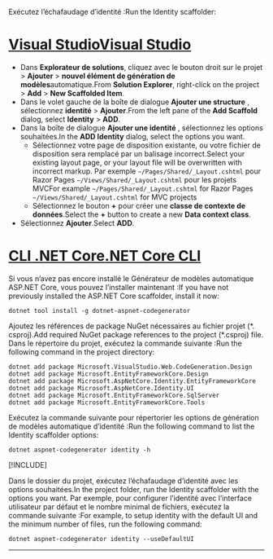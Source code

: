 <span data-ttu-id="d2e17-101">Exécutez l’échafaudage d’identité :</span><span class="sxs-lookup"><span data-stu-id="d2e17-101">Run the Identity scaffolder:</span></span>

# <a name="visual-studio"></a>[<span data-ttu-id="d2e17-102">Visual Studio</span><span class="sxs-lookup"><span data-stu-id="d2e17-102">Visual Studio</span></span>](#tab/visual-studio)

* <span data-ttu-id="d2e17-103">Dans **Explorateur de solutions**, cliquez avec le bouton droit sur le projet > **Ajouter** > **nouvel élément de génération de modèles**automatique.</span><span class="sxs-lookup"><span data-stu-id="d2e17-103">From **Solution Explorer**, right-click on the project > **Add** > **New Scaffolded Item**.</span></span>
* <span data-ttu-id="d2e17-104">Dans le volet gauche de la boîte de dialogue **Ajouter une structure** , sélectionnez **identité** > **Ajouter**.</span><span class="sxs-lookup"><span data-stu-id="d2e17-104">From the left pane of the **Add Scaffold** dialog, select **Identity** > **ADD**.</span></span>
* <span data-ttu-id="d2e17-105">Dans la boîte de dialogue **Ajouter une identité** , sélectionnez les options souhaitées.</span><span class="sxs-lookup"><span data-stu-id="d2e17-105">In the **ADD Identity** dialog, select the options you want.</span></span>
  * <span data-ttu-id="d2e17-106">Sélectionnez votre page de disposition existante, ou votre fichier de disposition sera remplacé par un balisage incorrect.</span><span class="sxs-lookup"><span data-stu-id="d2e17-106">Select your existing layout page, or your layout file will be overwritten with incorrect markup.</span></span> <span data-ttu-id="d2e17-107">Par exemple `~/Pages/Shared/_Layout.cshtml` pour Razor Pages `~/Views/Shared/_Layout.cshtml` pour les projets MVC</span><span class="sxs-lookup"><span data-stu-id="d2e17-107">For example `~/Pages/Shared/_Layout.cshtml` for Razor Pages `~/Views/Shared/_Layout.cshtml` for MVC projects</span></span>
  * <span data-ttu-id="d2e17-108">Sélectionnez le bouton **+** pour créer une **classe de contexte de données**.</span><span class="sxs-lookup"><span data-stu-id="d2e17-108">Select the **+** button to create a new **Data context class**.</span></span>
* <span data-ttu-id="d2e17-109">Sélectionnez **Ajouter**.</span><span class="sxs-lookup"><span data-stu-id="d2e17-109">Select **ADD**.</span></span>

# <a name="net-core-cli"></a>[<span data-ttu-id="d2e17-110">CLI .NET Core</span><span class="sxs-lookup"><span data-stu-id="d2e17-110">.NET Core CLI</span></span>](#tab/netcore-cli)

<span data-ttu-id="d2e17-111">Si vous n’avez pas encore installé le Générateur de modèles automatique ASP.NET Core, vous pouvez l’installer maintenant :</span><span class="sxs-lookup"><span data-stu-id="d2e17-111">If you have not previously installed the ASP.NET Core scaffolder, install it now:</span></span>

```dotnetcli
dotnet tool install -g dotnet-aspnet-codegenerator
```

<span data-ttu-id="d2e17-112">Ajoutez les références de package NuGet nécessaires au fichier projet (\*. csproj).</span><span class="sxs-lookup"><span data-stu-id="d2e17-112">Add required NuGet package references to the project (\*.csproj) file.</span></span> <span data-ttu-id="d2e17-113">Dans le répertoire du projet, exécutez la commande suivante :</span><span class="sxs-lookup"><span data-stu-id="d2e17-113">Run the following command in the project directory:</span></span>

```dotnetcli
dotnet add package Microsoft.VisualStudio.Web.CodeGeneration.Design
dotnet add package Microsoft.EntityFrameworkCore.Design
dotnet add package Microsoft.AspNetCore.Identity.EntityFrameworkCore
dotnet add package Microsoft.AspNetCore.Identity.UI
dotnet add package Microsoft.EntityFrameworkCore.SqlServer
dotnet add package Microsoft.EntityFrameworkCore.Tools
```

<span data-ttu-id="d2e17-114">Exécutez la commande suivante pour répertorier les options de génération de modèles automatique d’identité :</span><span class="sxs-lookup"><span data-stu-id="d2e17-114">Run the following command to list the Identity scaffolder options:</span></span>

```dotnetcli
dotnet aspnet-codegenerator identity -h
```

[!INCLUDE[](~/includes/scaffoldTFM.md)]

<span data-ttu-id="d2e17-115">Dans le dossier du projet, exécutez l’échafaudage d’identité avec les options souhaitées.</span><span class="sxs-lookup"><span data-stu-id="d2e17-115">In the project folder, run the Identity scaffolder with the options you want.</span></span> <span data-ttu-id="d2e17-116">Par exemple, pour configurer l’identité avec l’interface utilisateur par défaut et le nombre minimal de fichiers, exécutez la commande suivante :</span><span class="sxs-lookup"><span data-stu-id="d2e17-116">For example, to setup identity with the default UI and the minimum number of files, run the following command:</span></span>

```dotnetcli
dotnet aspnet-codegenerator identity --useDefaultUI
```

---

